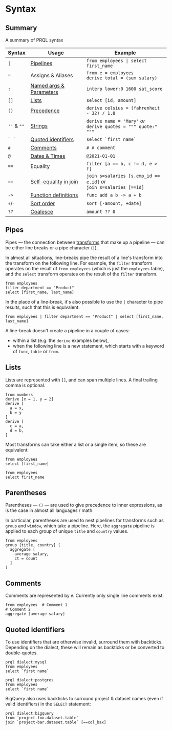 # Syntax

## Summary

A summary of PRQL syntax

<!-- markdownlint-disable MD033 — the `|` characters need to be escaped, and surrounded with tags rather than backticks   -->

<!-- I can't seem to get "Quoted identifies" to work without a space between the backticks. VSCode will preview ` `` ` correctly, but not mdbook -->
<!-- prettier-ignore-start -->
| Syntax          | Usage                                                 | Example                                                 |
| --------------- | ----------------------------------------------------- | ------------------------------------------------------- |
| <code>\|</code> | [Pipelines](./pipelines.md)                           | <code>from employees \| select first_name</code>        |
| `=`             | Assigns & Aliases                                     | `from e = employees` <br> `derive total = (sum salary)` |
| `:`             | [Named args & Parameters](./functions.md)             | `interp lower:0 1600 sat_score`                         |
| `[]`            | [Lists](./syntax.md#lists)                            | `select [id, amount]`                                   |
| `()`            | [Precedence](./syntax.md#parentheses) | `derive celsius = (fahrenheit - 32) / 1.8`                |
| `''` & `""`  | [Strings](../language-features/strings.md)  | `derive name = 'Mary'` _or_ <br> ``derive quotes = """ quote:" """`` |
| `` ` ` ``       | [Quoted identifiers](./syntax.md#quoted-identifiers)  | `` select `first name`  ``                              |
| `#`             | [Comments](./syntax.md#comments)                      | `# A comment`                                           |
| `@`             | [Dates & Times](../language-features/dates_and_times.md#dates--times) | `@2021-01-01`                           |
| `==`            | Equality | `filter [a == b, c != d, e > f]`                        |
| `==`            | [Self-equality in join](../transforms/join.md#self-equality-operator) | `join s=salaries [s.emp_id == e.id]` _or_  <br> `join s=salaries [==id]` |
| `->`            | [Function definitions](./functions.md)                | `func add a b -> a + b`                                 |
| `+`/`-`         | [Sort order](../transforms/sort.md)                   | `sort [-amount, +date]`                                 |
| `??`            | [Coalesce](../language-features/coalesce.md)          | `amount ?? 0`                                           |
<!--
| `<type>`        | Annotations                                           |  `@2021-01-01<datetime>`                                |
-->
<!-- prettier-ignore-end -->

<!-- markdownlint-enable MD033 -->

## Pipes

Pipes — the connection between [transforms](../transforms.md) that make up a
pipeline — can be either line breaks or a pipe character (`|`).

In almost all situations, line-breaks pipe the result of a line's transform into the transform on
the following line. For example, the `filter` transform operates on the result
of `from employees` (which is just the `employees` table), and the `select` transform operates on
the result of the `filter` transform.

```prql
from employees
filter department == "Product"
select [first_name, last_name]
```

In the place of a line-break, it's also possible to use the `|` character to
pipe results, such that this is equivalent:

```prql
from employees | filter department == "Product" | select [first_name, last_name]
```

A line-break doesn't create a pipeline in a couple of cases:

- within a list (e.g. the `derive` examples below),
- when the following line is a new statement, which starts with a keyword of
  `func`, `table` or `from`.

## Lists

Lists are represented with `[]`, and can span multiple lines. A final trailing
comma is optional.

```prql
from numbers
derive [x = 1, y = 2]
derive [
  a = x,
  b = y
]
derive [
  c = a,
  d = b,
]
```

Most transforms can take either a list or a single item, so these are
equivalent:

```prql
from employees
select [first_name]
```

```prql
from employees
select first_name
```

## Parentheses

Parentheses — `()` — are used to give precedence to inner expressions, as is the
case in almost all languages / math.

In particular, parentheses are used to nest pipelines for transforms such as
`group` and `window`, which take a pipeline. Here, the `aggregate` pipeline is
applied to each group of unique `title` and `country` values.

```prql
from employees
group [title, country] (
  aggregate [
    average salary,
    ct = count
  ]
)
```

## Comments

Comments are represented by `#`. Currently only single line comments exist.

```prql
from employees  # Comment 1
# Comment 2
aggregate [average salary]
```

## Quoted identifiers

To use identifiers that are otherwise invalid, surround them with backticks.
Depending on the dialect, these will remain as backticks or be converted to
double-quotes.

```prql
prql dialect:mysql
from employees
select `first name`
```

```prql
prql dialect:postgres
from employees
select `first name`
```

BigQuery also uses backticks to surround project & dataset names (even if valid
identifiers) in the `SELECT` statement:

```prql
prql dialect:bigquery
from `project-foo.dataset.table`
join `project-bar.dataset.table` [==col_bax]
```
